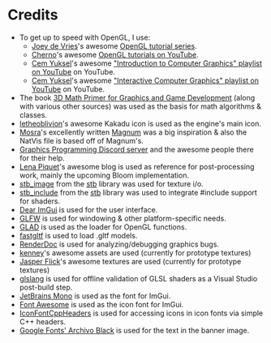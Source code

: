 # Credits
- To get up to speed with OpenGL, I use:
  - [Joey de Vries](https://learnopengl.com/About)'s awesome [OpenGL tutorial series](https://learnopengl.com).
  - [Cherno](https://github.com/TheCherno)'s awesome [OpenGL tutorials on YouTube](https://www.youtube.com/playlist?list=PLlrATfBNZ98foTJPJ_Ev03o2oq3-GGOS2).
  - [Cem Yuksel](https://www.youtube.com/@cem_yuksel)'s awesome ["Introduction to Computer Graphics" playlist on YouTube](https://www.youtube.com/playlist?list=PLplnkTzzqsZTfYh4UbhLGpI5kGd5oW_Hh) on YouTube.
  - [Cem Yuksel](https://www.youtube.com/@cem_yuksel)'s awesome ["Interactive Computer Graphics" playlist on YouTube](https://www.youtube.com/playlist?list=PLplnkTzzqsZS3R5DjmCQsqupu43oS9CFN) on YouTube.
- The book [3D Math Primer for Graphics and Game Development](https://gamemath.com) (along with various other sources) was used as the basis for math algorithms & classes.
- [letheoblivion](https://www.artstation.com/letheoblivion)'s awesome Kakadu icon is used as the engine's main icon.
- [Mosra](https://github.com/mosra)'s excellently written [Magnum](https://github.com/mosra/magnum) was a big inspiration & also the NatVis file is based off of Magnum's.
- [Graphics Programming Discord server](https://discord.gg/n6BdnYhX) and the awesome people there for their help.
- [Lena Piquet](https://www.froyok.fr)'s awesome blog is used as reference for post-processing work, mainly the upcoming Bloom implementation.
- [stb_image](https://github.com/nothings/stb/blob/master/stb_image.h) from the [stb](https://github.com/nothings/stb) library was used for texture i/o.
- [stb_include](https://github.com/nothings/stb/blob/master/stb_include.h) from the [stb](https://github.com/nothings/stb) library was used to integrate #include support for shaders.
- [Dear ImGui](https://github.com/ocornut/imgui) is used for the user interface.
- [GLFW](https://www.glfw.org/) is used for windowing & other platform-specific needs.
- [GLAD](https://github.com/Dav1dde/glad) is used as the loader for OpenGL functions.
- [fastgltf](https://github.com/spnda/fastgltf) is used to load .gltf models.
- [RenderDoc](https://renderdoc.org/) is used for analyzing/debugging graphics bugs.
- [kenney](https://kenney.nl/)'s awesome assets are used (currently for prototype textures)
- [Jasper Flick](https://catlikecoding.com/jasper-flick/)'s awesome textures are used (currently for prototype textures)
- [glslang](https://github.com/KhronosGroup/glslang) is used for offline validation of GLSL shaders as a Visual Studio post-build step.
- [JetBrains Mono](https://www.jetbrains.com/lp/mono/) is used as the font for ImGui.
- [Font Awesome](https://github.com/FortAwesome/Font-Awesome) is used as the icon font for ImGui.
- [IconFontCppHeaders](https://github.com/juliettef/IconFontCppHeaders) is used for accessing icons in icon fonts via simple C++ headers.
- [Google Fonts' Archivo Black](https://fonts.google.com/specimen/Archivo+Black) is used for the text in the banner image.
